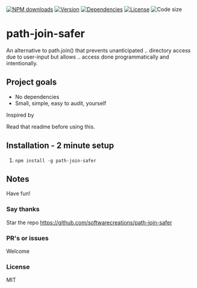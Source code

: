 [![NPM downloads](http://img.shields.io/npm/dt/path-join-safer.svg)](https://npmjs.org/package/path-join-safer)
[![Version](https://img.shields.io/npm/v/path-join-safer.svg)](https://www.npmjs.com/package/path-join-safer)
[![Dependencies](https://img.shields.io/librariesio/release/npm/path-join-safer)](https://libraries.io/npm/path-join-safer)
[![License](https://img.shields.io/npm/l/path-join-safer)](https://npmjs.org/package/path-join-safer)
![Code size](https://img.shields.io/github/languages/code-size/softwarecreations/path-join-safer.svg)

# path-join-safer
An alternative to path.join() that prevents unanticipated .. directory access due to user-input but allows .. access done programmatically and intentionally.

## Project goals
* No dependencies
* Small, simple, easy to audit, yourself

Inspired by


Read that readme before using this.

## Installation - 2 minute setup

1. `npm install -g path-join-safer`


## Notes


Have fun!

### Say thanks
Star the repo
https://github.com/softwarecreations/path-join-safer

### PR's or issues
Welcome

### License
MIT

